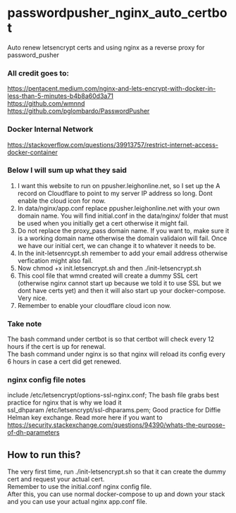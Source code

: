 # passwordpusher_nginx_auto_certbot
Auto renew letsencrypt certs and using nginx as a reverse proxy for password_pusher

### All credit goes to:
https://pentacent.medium.com/nginx-and-lets-encrypt-with-docker-in-less-than-5-minutes-b4b8a60d3a71  
https://github.com/wmnnd  
https://github.com/pglombardo/PasswordPusher  

### Docker Internal Network
https://stackoverflow.com/questions/39913757/restrict-internet-access-docker-container  

### Below I will sum up what they said
1. I want this website to run on ppusher.leighonline.net, so I set up the A record on Cloudflare to point to my server IP address so long. Dont enable the cloud icon for now.  
2. In data/nginx/app.conf replace ppusher.leighonline.net with your own domain name. You will find initial.conf in the data/nginx/ folder that must be used when you initially get a cert otherwise it might fail.  
3. Do not replace the proxy_pass domain name. If you want to, make sure it is a working domain name otherwise the domain validaion will fail. Once we have our initial cert, we can change it to whatever it needs to be.  
4. In the init-letsenrcypt.sh remember to add your email address otherwise verfication might also fail.  
5. Now chmod +x init.letsencrypt.sh and then ./init-letsencrypt.sh  
6. This cool file that wmnd created will create a dummy SSL cert (otherwise nginx cannot start up because we told it to use SSL but we dont have certs yet) and then it will also start up your docker-compose. Very nice.  
7. Remember to enable your cloudflare cloud icon now.  

### Take note
The bash command under certbot is so that certbot will check every 12 hours if the cert is up for renewal.  
The bash command under nginx is so that nginx will reload its config every 6 hours in case a cert did get renewed.  

### nginx config file notes
include /etc/letsencrypt/options-ssl-nginx.conf;  The bash file grabs best practice for nginx that is why we load it  
ssl_dhparam /etc/letsencrypt/ssl-dhparams.pem;  Good practice for Diffie Helman key exchange. Read more here if you want to https://security.stackexchange.com/questions/94390/whats-the-purpose-of-dh-parameters


## How to run this?
The very first time, run ./init-letsencrypt.sh so that it can create the dummy cert and request your actual cert.  
Remember to use the initial.conf nginx config file.  
After this, you can use normal docker-compose to up and down your stack and you can use your actual nginx app.conf file.  
